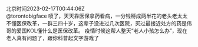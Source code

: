 北京时间2023-02-17T00:44:06Z<br>@torontobigface 喷了，天天靠医保拿药看病，一分钱掰成两半花的老头老太太不懂医保改革，一群三四十岁，这辈子没进过几次医院，买过最接近处方的药是伟哥的爱国KOL懂什么是医保改革。
疫情时候这帮人整天“老人小孩怎么办”，现在老人真有问题了，跟你科普起文字游戏了<br><br><br>